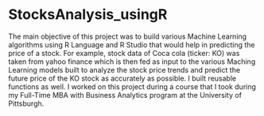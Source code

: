 # StocksAnalysis_usingR
The main objective of this project was to build various Machine Learning algorithms using R Language and R Studio that would help in predicting the price of a stock.
For example, stock data of Coca cola (ticker: KO) was taken from yahoo finance which is then fed as input to the various Maching Learning models built to analyze the stock price trends and predict the future price of the KO stock as accurately as possible. I built reusable functions as well.
I worked on this project during a course that I took during my Full-Time MBA with Business Analytics program at the University of Pittsburgh.
